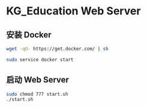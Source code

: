 # KG_Education Web Server  
## 安装 Docker 
```bash
wget -qO- https://get.docker.com/ | sh  

sudo service docker start
```
## 启动 Web Server
```bash 
sudo chmod 777 start.sh
./start.sh
```